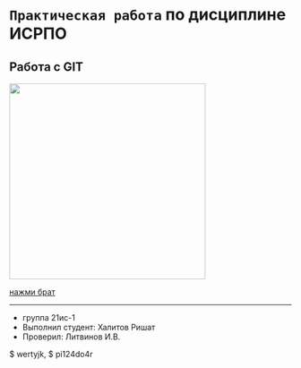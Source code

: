 # ``Практическая работа``  по дисциплине ИСРПО

## Работа с GIT

<p><img src="https://cs12.pikabu.ru/post_img/2022/01/19/8/og_og_164259660224433856.jpg" width="350"></p>

<p><a href="https://o-tendencii.com/uploads/posts/2023-04/1680874835_o-tendencii-com-p-dagestanskii-stil-odezhdi-parnei-foto-57.jpg">нажми брат</a></p>

----------

* группа 21ис-1
* Выполнил студент: Халитов Ришат
* Проверил: Литвинов И.В.

$ wertyjk,
$ pi124do4r
